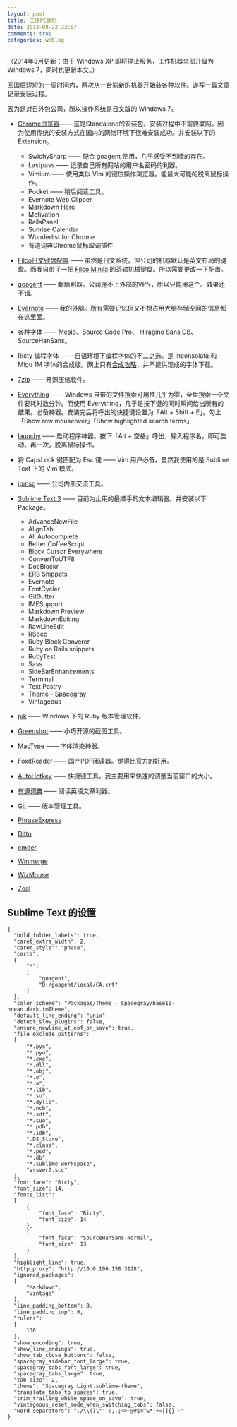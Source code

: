 ```yaml
---
layout: post
title: 工作PC装机
date: 2013-08-22 22:07
comments: true
categories: weblog
---
```


（2014年3月更新：由于 Windows XP 即将停止服务，工作机器全部升级为 Windows 7，同时也更新本文。）

回国后短短的一周时间内，两次从一台崭新的机器开始装各种软件。遂写一篇文章记录安装过程。

因为是对日外包公司，所以操作系统是日文版的 Windows 7。

<!-- more -->

- [Chrome浏览器](https://support.google.com/chrome/answer/126299?hl=ja)—— 这是Standalone的安装包。安装过程中不需要联网。因为使用传统的安装方式在国内的网络环境下很难安装成功。并安装以下的 Extension。
  - SwichySharp —— 配合 goagent 使用，几乎感受不到墙的存在。
  - Lastpass —— 记录自己所有网站的用户名密码的利器。
  - Vimium —— 使用类似 Vim 的键位操作浏览器。能最大可能的脱离鼠标操作。
  - Pocket —— 稍后阅读工具。
  - Evernote Web Clipper
  - Markdown Here
  - Motivation
  - RailsPanel
  - Sunrise Calendar
  - Wunderlist for Chrome
  - 有道词典Chrome鼠标取词插件
  
- [Filco日文键盘配置](https://www.diatec.co.jp/support/details/wxp-106usbsetup.html) —— 虽然是日文系统，但公司的机器默认是英文布局的键盘。而我自带了一把 [Filco Minila](http://www.diatec.co.jp/products/det.php?prod_c=1316) 的茶轴机械键盘。所以需要更改一下配置。
  
- [goagent](https://code.google.com/p/goagent/) —— 翻墙利器。公司连不上外部的VPN，所以只能用这个。效果还不错。

- [Evernote](https://evernote.com/intl/jp/) —— 我的外脑。所有需要记忆但又不想占用大脑存储空间的信息都在这里面。
  
- 各种字体 —— [Meslo](https://github.com/andreberg/Meslo-Font)、Source Code Pro、 Hiragino Sans GB、SourceHanSans。
  
- Ricty 编程字体 —— 日语环境下编程字体的不二之选。是 Inconsolata 和 Migu 1M 字体的合成版。网上只有[合成攻略](http://elfcobe.hateblo.jp/entry/2013/11/23/223456)，并不提供现成的字体下载。
  
- [7zip](http://www.7-zip.org/) —— 开源压缩软件。
  
- [Everything](http://www.voidtools.com/) —— Windows 自带的文件搜索可用性几乎为零，全盘搜索一个文件要耗时数分钟。而使用 Everything，几乎是按下键的同时瞬间给出所有的结果。必备神器。安装完后将呼出的快捷键设置为「Alt + Shift + E」。勾上「Show row mouseover」「Show highlighted search terms」
  
- [launchy](http://www.launchy.net/) —— 启动程序神器。按下「Alt + 空格」呼出，输入程序名，即可启动。再一次，脱离鼠标操作。
  
- 将 CapsLock 键匹配为 Esc 键 —— Vim 用户必备。虽然我使用的是 Sublime Text 下的 Vim 模式。
  
- [ipmsg](http://ipmsg.org/) —— 公司内部交流工具。
  
- [Sublime Text 3](https://www.sublimetext.com/3) —— 目前为止用的最顺手的文本编辑器。并安装以下 Package。
  
  - AdvanceNewFile
  - AlignTab
  - All Autocomplete
  - Better CoffeeScript
  - Block Cursor Everywhere
  - ConvertToUTF8
  - DocBlockr
  - ERB Snippets
  - Evernote
  - FontCycler
  - GitGutter
  - IMESupport
  - Markdown Preview
  - MarkdownEditing
  - RawLineEdit
  - RSpec
  - Ruby Block Converer
  - Ruby on Rails snippets
  - RubyTest
  - Sass
  - SideBarEnhancements
  - Terminal
  - Text Pastry
  - Theme - Spacegray
  - Vintageous
  
- [pik](https://github.com/vertiginous/pik/downloads) —— Windows 下的 Ruby 版本管理软件。
  
- [Greenshot](http://getgreenshot.org/) —— 小巧开源的截图工具。
  
- [MacType](http://www.vector.co.jp/soft/dl/winnt/writing/se501579.html) —— 字体渲染神器。
  
- FoxitReader —— 国产PDF阅读器。觉得比官方的好用。
  
- [AutoHotkey](https://autohotkey.com/) —— 快捷键工具。我主要用来快速的调整当前窗口的大小。
  
- [有道词典](http://cidian.youdao.com/) —— 阅读英语文章利器。
  
- [Git](http://git-scm.com/) —— 版本管理工具。

- [PhraseExpress](http://www.phraseexpress.com/)

- [Ditto](http://ditto-cp.sourceforge.net/)

- [cmder](http://cmder.net/)

- [Winmerge](http://winmerge.org/)

- [WizMouse](https://antibody-software.com/web/software/software/wizmouse-makes-your-mouse-wheel-work-on-the-window-under-the-mouse/)

- [Zeal](https://zealdocs.org/)
  
  
## Sublime Text 的设置
  
  ``` 
  {
  	"bold_folder_labels": true,
  	"caret_extra_width": 2,
  	"caret_style": "phase",
  	"certs":
  	{
  		"*":
  		[
  			"goagent",
  			"D:/goagent/local/CA.crt"
  		]
  	},
  	"color_scheme": "Packages/Theme - Spacegray/base16-ocean.dark.tmTheme",
  	"default_line_ending": "unix",
  	"detect_slow_plugins": false,
  	"ensure_newline_at_eof_on_save": true,
  	"file_exclude_patterns":
  	[
  		"*.pyc",
  		"*.pyo",
  		"*.exe",
  		"*.dll",
  		"*.obj",
  		"*.o",
  		"*.a",
  		"*.lib",
  		"*.so",
  		"*.dylib",
  		"*.ncb",
  		"*.sdf",
  		"*.suo",
  		"*.pdb",
  		"*.idb",
  		".DS_Store",
  		"*.class",
  		"*.psd",
  		"*.db",
  		"*.sublime-workspace",
  		"vssver2.scc"
  	],
  	"font_face": "Ricty",
  	"font_size": 14,
  	"fonts_list":
  	[
  		{
  			"font_face": "Ricty",
  			"font_size": 14
  		},
  		{
  			"font_face": "SourceHanSans-Normal",
  			"font_size": 13
  		}
  	],
  	"highlight_line": true,
  	"http_proxy": "http://10.0.196.158:3128",
  	"ignored_packages":
  	[
  		"Markdown",
  		"Vintage"
  	],
  	"line_padding_bottom": 0,
  	"line_padding_top": 0,
  	"rulers":
  	[
  		130
  	],
  	"show_encoding": true,
  	"show_line_endings": true,
  	"show_tab_close_buttons": false,
  	"spacegray_sidebar_font_large": true,
  	"spacegray_tabs_font_large": true,
  	"spacegray_tabs_large": true,
  	"tab_size": 2,
  	"theme": "Spacegray Light.sublime-theme",
  	"translate_tabs_to_spaces": true,
  	"trim_trailing_white_space_on_save": true,
  	"vintageous_reset_mode_when_switching_tabs": false,
  	"word_separators": "./\\()\"'-:,.;<>~@#$%^&*|+=[]{}`~"
  }
  ```
